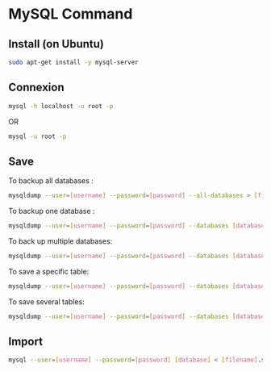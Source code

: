 # MySQL Command
## Install (on Ubuntu)
```bash
sudo apt-get install -y mysql-server
```
## Connexion
```bash
mysql -h localhost -u root -p
```
OR
```bash
mysql -u root -p
```

## Save
To backup all databases :
```bash
mysqldump --user=[username] --password=[password] --all-databases > [filename].sql
```
To backup one database :
```bash
mysqldump --user=[username] --password=[password] --databases [database] > [filename].sql
```
To back up multiple databases:
```bash
mysqldump --user=[username] --password=[password] --databases [database_1] [database_2] > [filename].sql
```
To save a specific table:
```bash
mysqldump --user=[username] --password=[password] --databases [database] --tables [tableName] > [filename].sql
```
To save several tables:
```bash
mysqldump --user=[username] --password=[password] --databases [database] --tables [tableName_1] [tableName_2] > [filename].sql
```

## Import
```bash
mysql --user=[username] --password=[password] [database] < [filename].sql
```

